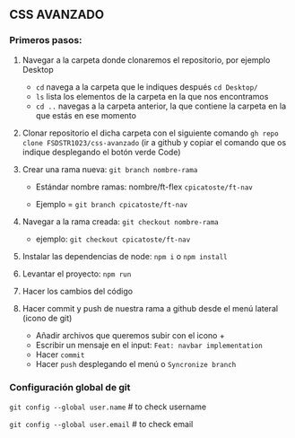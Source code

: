 ## CSS AVANZADO

### Primeros pasos:

1. Navegar a la carpeta donde clonaremos el repositorio, por ejemplo Desktop
    - `cd` navega a la carpeta que le indiques después `cd Desktop/`
    - `ls` lista los elementos de la carpeta en la que nos encontramos
    - `cd ..` navegas a la carpeta anterior, la que contiene la carpeta en la que estás en ese momento

3. Clonar repositorio el dicha carpeta con el siguiente comando `gh repo clone FSDSTR1023/css-avanzado` (ir a github y copiar el comando que os indique desplegando el botón verde Code)

4. Crear una rama nueva: `git branch nombre-rama`

    - Estándar nombre ramas: nombre/ft-flex `cpicatoste/ft-nav`
    
    - Ejemplo = `git branch cpicatoste/ft-nav`

5. Navegar a la rama creada: `git checkout nombre-rama`

    - ejemplo: `git checkout cpicatoste/ft-nav`

6. Instalar las dependencias de node: `npm i` o `npm install`

7. Levantar el proyecto: `npm run`

8. Hacer los cambios del código

9. Hacer commit y push de nuestra rama a github desde el menú lateral (icono de git)
    - Añadir archivos que queremos subir con el icono +
    - Escribir un mensaje en el input: `Feat: navbar implementation`
    - Hacer `commit`
    - Hacer `push` desplegando el menú o `Syncronize branch`

### Configuración global de git

`git config --global user.name` # to check username
 
`git config --global user.email` # to check email
